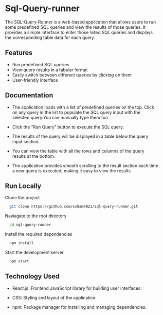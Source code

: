 # Sql-Query-runner

The SQL-Query-Runner is a web-based application that allows users to run some predefined SQL queries and view the results of those queries. It provides a simple interface to enter those listed SQL queries and displays the corresponding table data for each query.

## Features

- Run predefined SQL queries
- View query results in a tabular format
- Easily switch between different queries by clicking on them
- User-friendly interface

## Documentation

- The application loads with a list of predefined queries on the top. Click on any query in the list to populate the SQL query input with the selected query.You can manually type them too.

- Click the "Run Query" button to execute the SQL query.

- The results of the query will be displayed in a table below the query input section.

- You can view the table with all the rows and columns of the query results at the bottom.

- The application provides smooth scrolling to the result section each time a new query is executed, making it easy to view the results.

## Run Locally

Clone the project

```bash
  git clone https://github.com/soham4021/sql-query-runner.git

```

Naviagate to the root directory

```bash
  cd sql-query-runner

```

Install the required dependencies

```bash
  npm install

```

Start the development server

```bash
  npm start

```

## Technology Used

- React.js: Frontend JavaScript library for building user interfaces.

- CSS: Styling and layout of the application.

- npm: Package manager for installing and managing dependencies.
